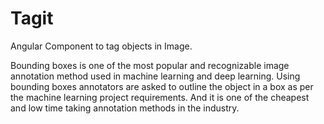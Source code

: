 # Tagit

Angular Component to tag objects in Image.

Bounding boxes is one of the most popular and recognizable image annotation method used in machine learning and deep learning. Using bounding boxes annotators are asked to outline the object in a box as per the machine learning project requirements. And it is one of the cheapest and low time taking annotation methods in the industry.

